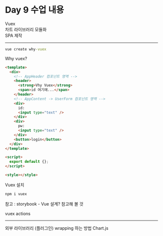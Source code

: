 # Day 9 수업 내용

Vuex  
차트 라이브러리 모듈화  
SPA 제작

---

```cmd
vue create why-vuex
```

Why vuex?

```html
<template>
  <div>
    <!-- AppHeader 컴포넌트 영역 -->
    <header>
      <strong>Vhy Vuex</strong>
      <span>id 여기에...</span>
    </header>
    <!-- AppContent -> UserForm 컴포넌트 영역 -->
    <div>
      id:
      <input type="text" />
    </div>
    <div>
      pw:
      <input type="text" />
    </div>
    <button>login</button>
  </div>
</template>

<script>
  export default {};
</script>

<style></style>
```

Vuex 설치

```cmd
npm i vuex
```

참고 : storybook - Vue 설계? 참고해 볼 것

vuex actions

---

외부 라이브러리 (플러그인) wrapping 하는 방법
Chart.js

